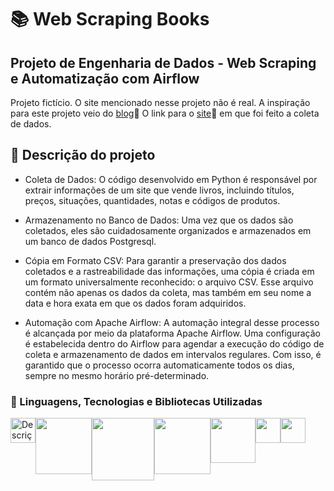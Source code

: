 # 📚 Web Scraping Books 

## Projeto de Engenharia de Dados - Web Scraping e Automatização com Airflow

 Projeto fictício. O site mencionado nesse projeto não é real. A inspiração para este projeto veio do [blog](https://medium.com/@meigarom/o-projeto-de-data-engineering-para-o-seu-portf%C3%B3lio-c186c7191823)📝 
 O link para o [site](https://books.toscrape.com/)🔎 em que foi feito a coleta de dados.

## 🚀 Descrição do projeto 
- Coleta de Dados:
O código desenvolvido em Python é responsável por extrair informações de um site que vende livros, incluindo títulos, preços, situações, quantidades, notas e códigos de produtos.

- Armazenamento no Banco de Dados:
Uma vez que os dados são coletados, eles são cuidadosamente organizados e armazenados em um banco de dados Postgresql.

- Cópia em Formato CSV:
Para garantir a preservação dos dados coletados e a rastreabilidade das informações, uma cópia é criada em um formato universalmente reconhecido: o arquivo CSV. Esse arquivo contém não apenas os dados da coleta, mas também em seu nome a data e hora exata em que os dados foram adquiridos.

- Automação com Apache Airflow:
A automação integral desse processo é alcançada por meio da plataforma Apache Airflow. Uma configuração é estabelecida dentro do Airflow para agendar a execução do código de coleta e armazenamento de dados em intervalos regulares. Com isso, é garantido que o processo ocorra automaticamente todos os dias, sempre no mesmo horário pré-determinado.

### 🔨 Linguagens, Tecnologias e Bibliotecas Utilizadas
  <div style="display: flex; flex-direction: row;">
  <img src="https://upload.wikimedia.org/wikipedia/commons/thumb/c/c3/Python-logo-notext.svg/1200px-Python-logo-notext.svg.png" alt="Descrição da Imagem" width="40">
  <img src="https://upload.wikimedia.org/wikipedia/commons/8/87/Sql_data_base_with_logo.png" width="90">
  <img src="https://upload.wikimedia.org/wikipedia/commons/thumb/e/ed/Pandas_logo.svg/2560px-Pandas_logo.svg.png" width="100">
  <img src="https://upload.wikimedia.org/wikipedia/commons/d/de/AirflowLogo.png" width="90">
  <img src="https://upload.wikimedia.org/wikipedia/commons/thumb/d/d0/Google_Colaboratory_SVG_Logo.svg/2560px-Google_Colaboratory_SVG_Logo.svg.png" width="72">
  <img src="https://upload.wikimedia.org/wikipedia/commons/thumb/9/9a/Visual_Studio_Code_1.35_icon.svg/2048px-Visual_Studio_Code_1.35_icon.svg.png" width="40">
  <img src="https://upload.wikimedia.org/wikipedia/commons/thumb/2/29/Postgresql_elephant.svg/993px-Postgresql_elephant.svg.png" width="40">
</div>
